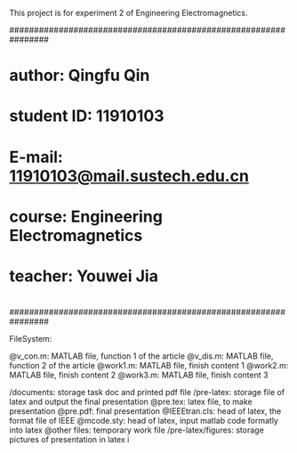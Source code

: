 This project is for experiment 2 of Engineering Electromagnetics.

################################################################
#								#
#								#
#	author: Qingfu Qin					#
#	student ID: 11910103					#
#	E-mail: 11910103@mail.sustech.edu.cn			#
#	course: Engineering Electromagnetics			#
#	teacher: Youwei Jia					#
#								#
#								#
################################################################

FileSystem:

@v_con.m:
	MATLAB file, function 1 of the article
@v_dis.m:
	MATLAB file, function 2 of the article
@work1.m:
	MATLAB file, finish content 1
@work2.m:
	MATLAB file, finish content 2
@work3.m:
	MATLAB file, finish content 3

/documents:
	storage task doc and printed pdf file
/pre-latex:
	storage file of latex and output the final presentation
		@pre.tex:
			latex file, to make presentation
		@pre.pdf:
			final presentation
		@IEEEtran.cls:
			head of latex, the format file of IEEE
		@mcode.sty:
			head of latex, input matlab code formatly into latex
		@other files:
			temporary work file
	/pre-latex/figures:
		storage pictures of presentation in latex
i
